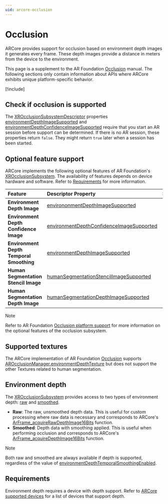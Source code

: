 ```yaml
---
uid: arcore-occlusion
---
```

# Occlusion

ARCore provides support for occlusion based on environment depth images it generates every frame. These depth images provide a distance in meters from the device to the environment.

This page is a supplement to the AR Foundation [Occlusion](xref:arfoundation-occlusion) manual. The following sections only contain information about APIs where ARCore exhibits unique platform-specific behavior.

[!include[](../snippets/arf-docs-tip.md)]

## Check if occlusion is supported

The [XROcclusionSubsystemDescriptor](xref:UnityEngine.XR.ARSubsystems.XROcclusionSubsystemDescriptor) properties [environmentDepthImageSupported](xref:UnityEngine.XR.ARSubsystems.XROcclusionSubsystemDescriptor.environmentDepthImageSupported) and [environmentDepthConfidenceImageSupported](xref:UnityEngine.XR.ARSubsystems.XROcclusionSubsystemDescriptor.environmentDepthConfidenceImageSupported) require that you start an AR session before support can be determined. If there is no AR session, these properties return `false`. They might return `true` later when a session has been started.

## Optional feature support

ARCore implements the following optional features of AR Foundation's [XROcclusionSubsystem](xref:UnityEngine.XR.ARSubsystems.XROcclusionSubsystem). The availability of features depends on device hardware and software. Refer to [Requirements](#occlusion-requirements) for more information.

| Feature | Descriptor Property | Supported |
| :------ | :--------------- | :----------: |
| **Environment Depth Image** | [environonmentDepthImageSupported](xref:UnityEngine.XR.ARSubsystems.XROcclusionSubsystemDescriptor.environmentDepthImageSupported) | Yes |
| **Environment Depth Confidence Image** | [environmentDepthConfidenceImageSupported](xref:UnityEngine.XR.ARSubsystems.XROcclusionSubsystemDescriptor.environmentDepthConfidenceImageSupported) | Yes |
| **Environment Depth Temporal Smoothing** | [environmentDepthImageSupported](xref:UnityEngine.XR.ARSubsystems.XROcclusionSubsystemDescriptor.environmentDepthImageSupported) | Yes |
| **Human Segmentation Stencil Image** | [humanSegmentationStencilImageSupported](xref:UnityEngine.XR.ARSubsystems.XROcclusionSubsystemDescriptor.humanSegmentationStencilImageSupported) | |
| **Human Segmentation Depth Image** | [humanSegmentationDepthImageSupported](xref:UnityEngine.XR.ARSubsystems.XROcclusionSubsystemDescriptor.humanSegmentationDepthImageSupported) | |

> [!NOTE]
> Refer to AR Foundation [Occlusion platform support](xref:arfoundation-occlusion-platform-support) for more information
> on the optional features of the occlusion subsystem.

## Supported textures

The ARCore implementation of AR Foundation [Occlusion](xref:arfoundation-occlusion) supports [AROcclusionManager.environmentDepthTexture](xref:UnityEngine.XR.ARFoundation.AROcclusionManager.environmentDepthTexture) but does not support the other Textures related to human segmentation.

## Environment depth

The [XROcclusionSubsystem](xref:UnityEngine.XR.ARSubsystems.XROcclusionSubsystem) provides access to two types of environment depth: [raw](xref:UnityEngine.XR.ARSubsystems.XROcclusionSubsystem.TryAcquireRawEnvironmentDepthCpuImage(UnityEngine.XR.ARSubsystems.XRCpuImage@)) and [smoothed](xref:UnityEngine.XR.ARSubsystems.XROcclusionSubsystem.TryAcquireSmoothedEnvironmentDepthCpuImage(UnityEngine.XR.ARSubsystems.XRCpuImage@)).

- **Raw**: The raw, unsmoothed depth data. This is useful for custom processing where raw data is necessary and corresponds to ARCore's [ArFrame_acquireRawDepthImage16Bits](https://developers.google.com/ar/reference/c/group/ar-frame#arframe_acquirerawdepthimage16bits) function.
- **Smoothed**: Depth data with smoothing applied. This is useful when performing occlusion and corresponds to ARCore's [ArFrame_acquireDepthImage16Bits](https://developers.google.com/ar/reference/c/group/ar-frame#arframe_acquiredepthimage16bits) function.

> [!NOTE]
> Both raw and smoothed are always available if depth is supported, regardless of the value of [environmentDepthTemporalSmoothingEnabled](xref:UnityEngine.XR.ARSubsystems.XROcclusionSubsystem.environmentDepthTemporalSmoothingEnabled).

<a id="occlusion-requirements"></a>

## Requirements

Environment depth requires a device with depth support. Refer to [ARCore supported devices](https://developers.google.com/ar/devices#google_play_devices) for a list of devices that support depth.
